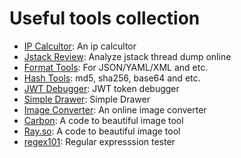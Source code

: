 # Useful tools collection

* [IP Calcultor](/ip-calculator): An ip calcultor
* [Jstack Review](/jstack-review): Analyze jstack thread dump online
* [Format Tools](/format-tools): For JSON/YAML/XML and etc.
* [Hash Tools](/hash-tools): md5, sha256, base64 and etc.
* [JWT Debugger](/jwt-debugger): JWT token debugger
* [Simple Drawer](https://w-draw.web.app/): Simple Drawer
* [Image Converter](https://renzhezhilu.github.io/webp2jpg-online): An online image converter
* [Carbon](https://carbon.shuai.dev): A code to beautiful image tool
* [Ray.so](https://ray.so): A code to beautiful image tool
* [regex101](https://regex101.com/): Regular expresssion tester